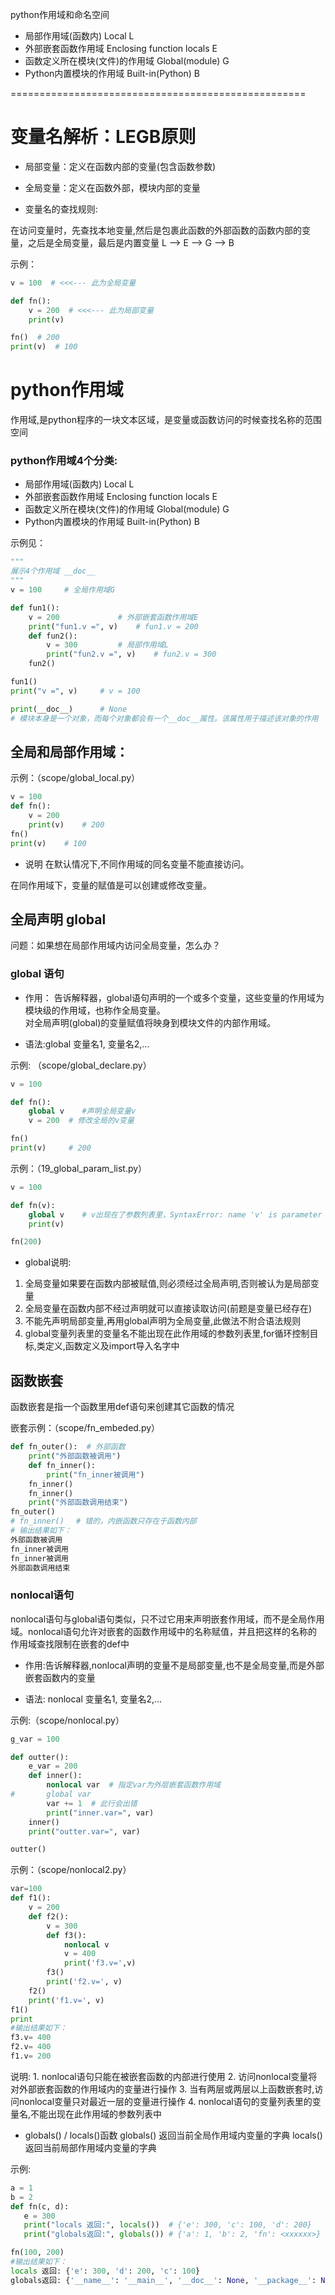 python作用域和命名空间
- 局部作用域(函数内)  Local                       L
- 外部嵌套函数作用域  Enclosing function locals   E
- 函数定义所在模块(文件)的作用域  Global(module)   G
- Python内置模块的作用域  Built-in(Python)        B

===================================================

# 变量名解析：LEGB原则

- 局部变量：定义在函数内部的变量(包含函数参数)
- 全局变量：定义在函数外部，模块内部的变量

- 变量名的查找规则:

 在访问变量时，先查找本地变量,然后是包裹此函数的外部函数的函数内部的变量，之后是全局变量，最后是内置变量
     L -->  E  --> G --> B

示例：
```python
v = 100  # <<<--- 此为全局变量

def fn():
    v = 200  # <<<--- 此为局部变量
    print(v)

fn()  # 200
print(v)  # 100
```

# python作用域

作用域,是python程序的一块文本区域，是变量或函数访问的时候查找名称的范围空间

### python作用域4个分类:
- 局部作用域(函数内)  Local                       L
- 外部嵌套函数作用域  Enclosing function locals   E
- 函数定义所在模块(文件)的作用域  Global(module)   G
- Python内置模块的作用域  Built-in(Python)        B

示例见：

```python
"""
展示4个作用域 __doc__
"""
v = 100  	# 全局作用域G

def fun1():
    v = 200  			# 外部嵌套函数作用域E
    print("fun1.v =", v)	# fun1.v = 200
    def fun2():
        v = 300  		# 局部作用域L
        print("fun2.v =", v)	# fun2.v = 300
    fun2()

fun1()
print("v =", v)		# v = 100

print(__doc__)		# None
# 模块本身是一个对象，而每个对象都会有一个__doc__属性。该属性用于描述该对象的作用
```
## 全局和局部作用域：

示例：（scope/global_local.py）
```python
v = 100
def fn():
    v = 200
    print(v)    # 200
fn()
print(v)	# 100
```

- 说明
  在默认情况下,不同作用域的同名变量不能直接访问。

在同作用域下，变量的赋值是可以创建或修改变量。

## 全局声明 global

问题：如果想在局部作用域内访问全局变量，怎么办？
​	
### global 语句

- 作用：
  告诉解释器，global语句声明的一个或多个变量，这些变量的作用域为模块级的作用域，也称作全局变量。    
  对全局声明(global)的变量赋值将映身到模块文件的内部作用域。

- 语法:global 变量名1, 变量名2,...

示例: （scope/global_declare.py）
```python
v = 100

def fn():
    global v	#声明全局变量v
    v = 200  # 修改全局的v变量

fn()
print(v)     # 200
```
示例：（19_global_param_list.py）
```python
v = 100

def fn(v):
	global v	# v出现在了参数列表里，SyntaxError: name 'v' is parameter and global
	print(v)

fn(200)
```

- global说明:
1. 全局变量如果要在函数内部被赋值,则必须经过全局声明,否则被认为是局部变量
2. 全局变量在函数内部不经过声明就可以直接读取访问(前题是变量已经存在)
3. 不能先声明局部变量,再用global声明为全局变量,此做法不附合语法规则
4. global变量列表里的变量名不能出现在此作用域的参数列表里,for循环控制目标,类定义,函数定义及import导入名字中

## 函数嵌套

函数嵌套是指一个函数里用def语句来创建其它函数的情况

嵌套示例：（scope/fn_embeded.py）
```python
def fn_outer():  # 外部函数
    print("外部函数被调用")
    def fn_inner():
        print("fn_inner被调用")
    fn_inner()
    fn_inner()
    print("外部函数调用结束")
fn_outer()
# fn_inner() 　# 错的，内嵌函数只存在于函数内部
# 输出结果如下：
外部函数被调用
fn_inner被调用
fn_inner被调用
外部函数调用结束
```
### nonlocal语句

nonlocal语句与global语句类似，只不过它用来声明嵌套作用域，而不是全局作用域。nonlocal语句允许对嵌套的函数作用域中的名称赋值，并且把这样的名称的作用域查找限制在嵌套的def中

- 作用:告诉解释器,nonlocal声明的变量不是局部变量,也不是全局变量,而是外部嵌套函数内的变量

- 语法:
  nonlocal 变量名1, 变量名2,...

示例:（scope/nonlocal.py）
```python
g_var = 100

def outter():
	e_var = 200
	def inner():
	    nonlocal var  # 指定var为外层嵌套函数作用域
#	    global var
	    var += 1  # 此行会出错
	    print("inner.var=", var)
	inner()
	print("outter.var=", var)

outter()

```
示例：（scope/nonlocal2.py）
```python
var=100
def f1():
    v = 200
    def f2():
        v = 300
        def f3():
            nonlocal v
            v = 400
            print('f3.v=',v)
        f3()
        print('f2.v=', v)
    f2()
    print('f1.v=', v)
f1()
print
#输出结果如下：
f3.v= 400
f2.v= 400
f1.v= 200
```

说明:
    1. nonlocal语句只能在被嵌套函数的内部进行使用
    2. 访问nonlocal变量将对外部嵌套函数的作用域内的变量进行操作
    3. 当有两层或两层以上函数嵌套时,访问nonlocal变量只对最近一层的变量进行操作
    4. nonlocal语句的变量列表里的变量名,不能出现在此作用域的参数列表中

- globals() / locals()函数
  globals() 返回当前全局作用域内变量的字典
  locals()  返回当前局部作用域内变量的字典

示例:
```python
a = 1
b = 2
def fn(c, d):
   e = 300
   print("locals 返回:", locals())  # {'e': 300, 'c': 100, 'd': 200}
   print("globals返回:", globals()) # {'a': 1, 'b': 2, 'fn': <xxxxxx>}

fn(100, 200)
#输出结果如下：
locals 返回: {'e': 300, 'd': 200, 'c': 100}
globals返回: {'__name__': '__main__', '__doc__': None, '__package__': None, '__loader__': <_frozen_importlib_external.SourceFileLoader object at 0x002C84D0>, '__spec__': None, '__annotations__': {}, '__builtins__': <module 'builtins' (built-in)>, '__file__': 'D:/newPY/newpro/textLC.py', '__cached__': None, 'a': 1, 'b': 2, 'fn': <function fn at 0x021B1A50>}

```